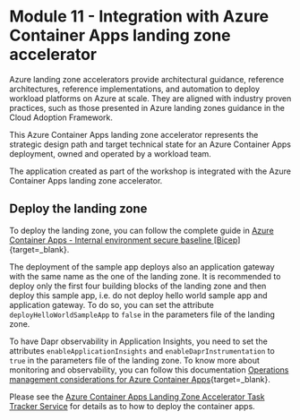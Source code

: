 # Module 11 - Integration with Azure Container Apps landing zone accelerator

Azure landing zone accelerators provide architectural guidance, reference architectures, reference implementations, and automation to deploy workload platforms on Azure at scale. They are aligned with industry proven practices, such as those presented in Azure landing zones guidance in the Cloud Adoption Framework.

This Azure Container Apps landing zone accelerator represents the strategic design path and target technical state for an Azure Container Apps deployment, owned and operated by a workload team.

The application created as part of the workshop is integrated with the Azure Container Apps landing zone accelerator.

## Deploy the landing zone

To deploy the landing zone, you can follow the complete guide in [Azure Container Apps - Internal environment secure baseline [Bicep]](https://github.com/Azure/aca-landing-zone-accelerator/blob/main/scenarios/aca-internal/bicep/README.md){target=_blank}.

The deployment of the sample app deploys also an application gateway with the same name as the one of the landing zone.
It is recommended to deploy only the first four building blocks of the landing zone and then deploy this sample app, i.e. do not deploy hello world sample app and application gateway. To do so, you can set the attribute `deployHelloWorldSampleApp` to `false` in the parameters file of the landing zone.

To have Dapr observability in Application Insights, you need to set the attributes `enableApplicationInsights` and `enableDaprInstrumentation` to `true` in the parameters file of the landing zone. To know more about monitoring and observability, you can follow this documentation [Operations management considerations for Azure Container Apps](https://github.com/Azure/aca-landing-zone-accelerator/blob/main/docs/design-areas/management.md){target=_blank}.

Please see the [Azure Container Apps Landing Zone Accelerator Task Tracker Service](https://github.com/Azure/aca-landing-zone-accelerator/blob/main/scenarios/aca-internal/bicep/sample-apps/dotnet-task-tracker-service/docs/02-container-apps.md) for details as to how to deploy the container apps.
